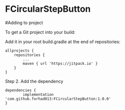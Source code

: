 # FCircularStepButton






#Adding to project

To get a Git project into your build:

 
Add it in your root build.gradle at the end of repositories:

	allprojects {
		repositories {
			...
			maven { url 'https://jitpack.io' }
		}
	}
Step 2. Add the dependency

	dependencies {
	        implementation 'com.github.forhad013:FCircularStepButton:1.0.0'
	}


